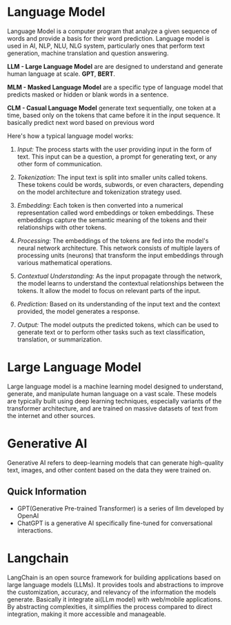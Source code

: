# Language Model

Language Model is a computer program that analyze a given sequence of words and provide a basis for their word prediction. Language model is used in AI, NLP, NLU, NLG system, particularly ones that perform text generation, machine translation and question answering.

__LLM - Large Language Model__ are are designed to understand and generate human language at scale. **GPT**, **BERT**.

__MLM - Masked Language Model__ are a specific type of language model that predicts masked or hidden or blank words in a sentence.

__CLM - Casual Language Model__ generate text sequentially, one token at a time, based only on the tokens that came before it in the input sequence. It basically predict next word based on previous word

Here's how a typical language model works:

1. *Input:* The process starts with the user providing input in the form of text. This input can be a question, a prompt for generating text, or any other form of communication.

2. *Tokenization:* The input text is split into smaller units called tokens. These tokens could be words, subwords, or even characters, depending on the model architecture and tokenization strategy used.

3. *Embedding:* Each token is then converted into a numerical representation called word embeddings or token embeddings. These embeddings capture the semantic meaning of the tokens and their relationships with other tokens.

4. *Processing:* The embeddings of the tokens are fed into the model's neural network architecture. This network consists of multiple layers of processing units (neurons) that transform the input embeddings through various mathematical operations.

5. *Contextual Understanding:* As the input propagate through the network, the model learns to understand the contextual relationships between the tokens. It allow the model to focus on relevant parts of the input.

6. *Prediction:* Based on its understanding of the input text and the context provided, the model generates a response. 

7. *Output:* The model outputs the predicted tokens, which can be used to generate text or to perform other tasks such as text classification, translation, or summarization.

# Large Language Model
Large language model is a machine learning model designed to understand, generate, and manipulate human language on a vast scale. These models are typically built using deep learning techniques, especially variants of the transformer architecture, and are trained on massive datasets of text from the internet and other sources.

# Generative AI
Generative AI refers to deep-learning models that can generate high-quality text, images, and other content based on the data they were trained on.

## Quick Information
- GPT(Generative Pre-trained Transformer) is a series of llm developed by OpenAI
- ChatGPT is a generative AI specifically fine-tuned for conversational interactions.

# Langchain
LangChain is an open source framework for building applications based on large language models (LLMs). It provides tools and abstractions to improve the customization, accuracy, and relevancy of the information the models generate. Basically it integrate ai(LLm model) with web/mobile applications. By abstracting complexities, it simplifies the process compared to direct integration, making it more accessible and manageable.